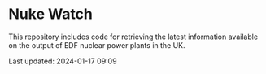 # Nuke Watch

This repository includes code for retrieving the latest information available on the output of EDF nuclear power plants in the UK.

Last updated: 2024-01-17 09:09